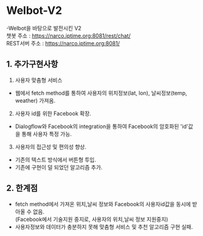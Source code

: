 # Welbot-V2
-Welbot을 바탕으로 발전시킨 V2<br>
챗봇 주소 : https://narco.iptime.org:8081/rest/chat/ <br>
REST서버 주소 : https://narco.iptime.org:8081/ <br>

## 1. 추가구현사항
  1) 사용자 맞춤형 서비스
  - 웹에서 fetch method를 통하여 사용자의 위치정보(lat, lon), 날씨정보(temp, weather) 가져옴.

  2) 사용자 id를 위한 Facebook 확장.
  - Dialogflow와 Facebook의 integration을 통하여 Facebook의 암호화된 'id'값을 통해 사용자 특정 가능.

  3) 사용자의 접근성 및 편의성 향상.
  - 기존의 텍스트 방식에서 버튼형 투입.
  - 기존에 구현이 덜 되었던 알고리즘 추가.


## 2. 한계점
  - fetch method에서 가져온 위치,날씨 정보와 Facebook의 사용자id값을 동시에 받아올 수 없음.<br>
  (Facebook에서 기술지원 중지로, 사용자의 위치,날씨 정보 지원중지)
  - 사용자정보와 데이터가 충분하지 못해 맞춤형 서비스 및 추천 알고리즘 구현 실패.
